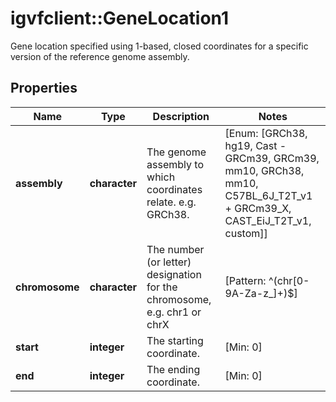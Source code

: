 # igvfclient::GeneLocation1

Gene location specified using 1-based, closed coordinates for a specific version of the reference genome assembly.

## Properties
Name | Type | Description | Notes
------------ | ------------- | ------------- | -------------
**assembly** | **character** | The genome assembly to which coordinates relate. e.g. GRCh38. | [Enum: [GRCh38, hg19, Cast - GRCm39, GRCm39, mm10, GRCh38, mm10, C57BL_6J_T2T_v1 + GRCm39_X, CAST_EiJ_T2T_v1, custom]] 
**chromosome** | **character** | The number (or letter) designation for the chromosome, e.g. chr1 or chrX | [Pattern: ^(chr[0-9A-Za-z_]+)$] 
**start** | **integer** | The starting coordinate. | [Min: 0] 
**end** | **integer** | The ending coordinate. | [Min: 0] 


